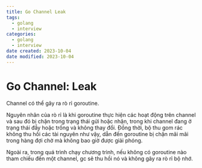 ```yaml
---
title: Go Channel Leak
tags:
  - golang
  - interview
categories:
  - golang
  - interview
date created: 2023-10-04
date modified: 2023-10-04
---
```


# Go Channel: Leak

Channel có thể gây ra rò rỉ goroutine.

Nguyên nhân của rò rỉ là khi goroutine thực hiện các hoạt động trên channel và sau đó bị chặn trong trạng thái gửi hoặc nhận, trong khi channel đang ở trạng thái đầy hoặc trống và không thay đổi. Đồng thời, bộ thu gom rác không thu hồi các tài nguyên như vậy, dẫn đến goroutine bị chặn mãi mãi trong hàng đợi chờ mà không bao giờ được giải phóng.

Ngoài ra, trong quá trình chạy chương trình, nếu không có goroutine nào tham chiếu đến một channel, gc sẽ thu hồi nó và không gây ra rò rỉ bộ nhớ.
